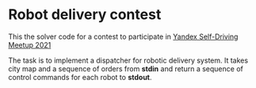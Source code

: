 # Robot delivery contest #

This the solver code for a contest to participate in [Yandex Self-Driving Meetup 2021](https://taxi.yandex.ru/action/ysdm)

The task is to implement a dispatcher for robotic delivery system. It takes city map and a sequence of orders from **stdin** and return a sequence of control commands for each robot to **stdout**.
